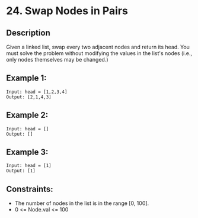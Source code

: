 # 24. Swap Nodes in Pairs

## Description
Given a linked list, swap every two adjacent nodes and return its head. You must solve the problem without modifying the values in the list's nodes (i.e., only nodes themselves may be changed.)

## Example 1:
```
Input: head = [1,2,3,4]
Output: [2,1,4,3]
```

## Example 2:
```
Input: head = []
Output: []
```

## Example 3:
```
Input: head = [1]
Output: [1]
```

## Constraints:
- The number of nodes in the list is in the range [0, 100].
- 0 <= Node.val <= 100